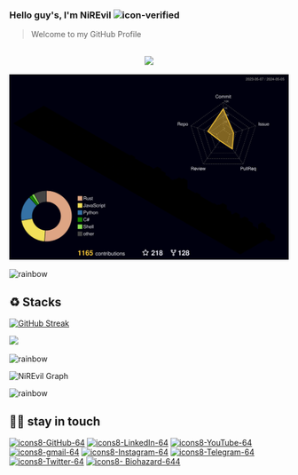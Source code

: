 ### Hello guy's, I'm NiREvil ![icon-verified](https://img.icons8.com/color/20/verified-account--v1.png)
> Welcome to my GitHub Profile

<p align="center">
  <br><img src="https://github.com/NiREvil/workers-cloudflare/blob/main/Other/pics/snake.svg" width="1480px">
</p>


  
![](./profile-3d-contrib/profile-night-rainbow.svg)

![rainbow](https://github.com/NiREvil/vless/assets/126243832/1aca7f5d-6495-44b7-aced-072bae52f256)

## ♻ Stacks

[![GitHub Streak](https://github-readme-streak-stats.herokuapp.com?user=NiREvil&theme=github-dark-dimmed&hide_border=true&border_radius=1.8&date_format=j%20M%5B%20Y%5D&exclude_days=Sun%2CMon%2CTue%2CWed%2CThu%2CFri%2CSat&card_width=500)](https://git.io/streak-stats)


[![](https://visitcount.itsvg.in/api?id=NiREvil&label=Profile%20Visit&pretty=false)](https://visitcount.itsvg.in)


![rainbow](https://github.com/NiREvil/vless/assets/126243832/1aca7f5d-6495-44b7-aced-072bae52f256)

![NiREvil Graph](https://github-readme-activity-graph.vercel.app/graph?username=NiREvil&custom_title=NiREvil's%20GitHub%20Activity%20Graph&bg_color=0D1117&color=7F3FBF&line=7F3FBF&point=7F3FBF&area_color=FFFFFF&title_color=FFFFFF&area=true)

![rainbow](https://github.com/NiREvil/vless/assets/126243832/1aca7f5d-6495-44b7-aced-072bae52f256)
## 🚬🗿 stay in touch

[![icons8-GitHub-64](https://img.icons8.com/arcade/64/github.png)](https://github.com/NiREvil)
[![icons8-LinkedIn-64](https://img.icons8.com/arcade/64/linkedin-circled.png)](https://au.linkedin.com/in/nirevil)
[![icons8-YouTube-64](https://img.icons8.com/arcade/64/youtube-play.png)](http://www.youtube.com/@NiREvil)
[![icons8-gmail-64](https://img.icons8.com/arcade/64/gmail.png)](mailto:nirevil2020@gmail.com)
[![icons8-Instagram-64](https://img.icons8.com/arcade/64/instagram-new.png)](https://instagram.com/nima_radical_?igshid=OGQ5ZDc2ODk2ZA==)
[![icons8-Telegram-64](https://img.icons8.com/arcade/64/telegram-app.png)](https://t.me/NiREvil)
[![icons8-Twitter-64](https://img.icons8.com/arcade/64/twitter.png)](https://twitter.com/NiREvil_)
[![icons8- Biohazard-644](https://img.icons8.com/arcade/64/poison.png)](https://t.me/F_NiREvil)
